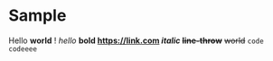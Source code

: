 # Sample
Hello **world** !
*hello*
**bold https://link.com *italic* ~~line-throw~~**
~~world~~ `code` ```codeeee```
